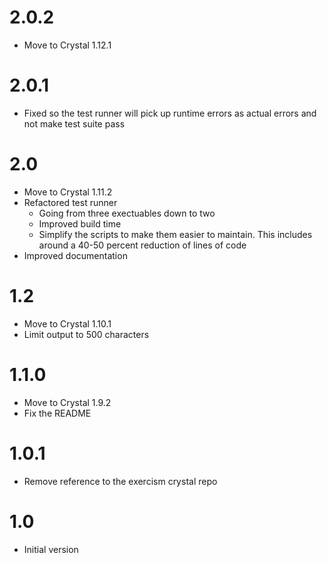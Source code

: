 # 2.0.2

- Move to Crystal 1.12.1

# 2.0.1

- Fixed so the test runner will pick up runtime errors as actual errors and not make test suite pass

# 2.0

- Move to Crystal 1.11.2
- Refactored test runner
  - Going from three exectuables down to two
  - Improved build time
  - Simplify the scripts to make them easier to maintain.
    This includes around a 40-50 percent reduction of lines of code
- Improved documentation

# 1.2

- Move to Crystal 1.10.1
- Limit output to 500 characters

# 1.1.0

- Move to Crystal 1.9.2
- Fix the README

# 1.0.1

- Remove reference to the exercism crystal repo

# 1.0

- Initial version
